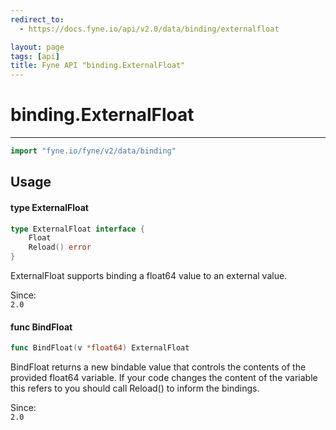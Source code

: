 ```yaml
---
redirect_to:
  - https://docs.fyne.io/api/v2.0/data/binding/externalfloat

layout: page
tags: [api]
title: Fyne API "binding.ExternalFloat"
---
```



# binding.ExternalFloat
---
```go
import "fyne.io/fyne/v2/data/binding"
```

## Usage

#### type ExternalFloat

```go
type ExternalFloat interface {
	Float
	Reload() error
}
```

ExternalFloat supports binding a float64 value to an external value.


<div class="since">Since: <code>
2.0</code></div>

#### func  BindFloat

```go
func BindFloat(v *float64) ExternalFloat
```
BindFloat returns a new bindable value that controls the contents of the provided float64 variable. If your code changes the content of the variable this refers to you should call Reload() to inform the bindings.


<div class="since">Since: <code>
2.0</code></div>
